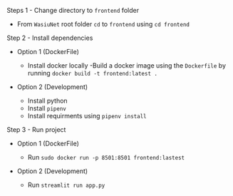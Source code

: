 Steps 1 - Change directory to `frontend` folder
    
- From `WasiuNet` root folder `cd` to `frontend` using `cd frontend`

Step 2 - Install dependencies

- Option 1 (DockerFile)

    - Install docker locally
    -Build a docker image using the `Dockerfile` by running `docker build -t frontend:latest .`

- Option 2 (Development)

    - Install python
    - Install `pipenv`
    - Install requirments using `pipenv install`

Step 3 - Run project

- Option 1 (DockerFile)

    - Run `sudo docker run -p 8501:8501 frontend:lastest`

- Option 2 (Development)

    - Run `streamlit run app.py`